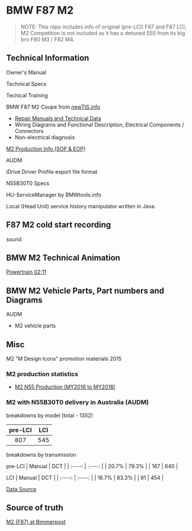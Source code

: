 # BMW F87 M2

> NOTE: This repo includes info of original (pre-LCI) F87 and F87 LCI, M2 Competition is not included as it has a detuned S55 from its big bro F80 M3 / F82 M4.

## Technical Information

Owner's Manual

Technical Specs

Techical Training

BMW F87 M2 Coupe from [newTIS.info](https://newtis.info)
- [Repair Manuals and Technical Data](https://newtis.info/tisv2/a/en/f87-m2-cou/repair-manuals/) 
- Wiring Diagrams and Functional Description, Electrical Components / Connectors
- Non-electrical diagnosis

[M2 Production Info (SOP & EOP)](https://www.bimmerarchive.org/e-code/f87.html)

AUDM

iDrive Driver Profile export file format

N55B30T0 Specs

HU-ServiceManager by BMWtools.info

Local (Head Unit) service history  manipulator written in Java.


## F87 M2 cold start recording
sound

## BMW M2 Technical Animation

[Powertrain 02:11](https://youtu.be/xx586o5cwFk)

## BMW M2 Vehicle Parts, Part numbers and Diagrams

AUDM

- M2 vehicle parts


## Misc

M2 "M Design Icons" promotion materials 2015

### M2 production statistics
- [M2 N55 Production (MY2016 to MY2018)](https://f87.bimmerpost.com/forums/showthread.php?t=1404565)

### M2 with N55B30T0 delivery in Australia (AUDM)

breakdowns by model (total - 1352)

| pre-LCI| LCI    |
| :----: | :----: |
| 807  | 545    |

breakdowns by transmission

pre-LCI
| Manual | DCT    |
| :----: | :----: |
| 20.7%  | 79.3%  |
| 167    | 640    |

LCI
| Manual | DCT    |
| :----: | :----: |
| 16.7%  | 83.3%  |
| 91     | 454    |

[Data Source](https://f87.bimmerpost.com/forums/showthread.php?t=1404565&page=12)

## Source of truth
[M2 (F87) at Bimmerpost](https://f87.bimmerpost.com/forums/showthread.php?t=1201088)
